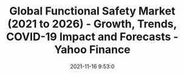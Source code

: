 ---
"title": "Global Functional Safety Market (2021 to 2026) - Growth, Trends, COVID-19 Impact and Forecasts - Yahoo Finance"
"date": "2021-11-16 9:53:0"
"feed_name": "GOOGLENEWSDRILLING"
"feed_website": "https://news.google.com/search?q=drilling%2Bincident&hl=en-US&gl=US&ceid=US:en"
"feed_rss": "https://news.google.com/rss/search?q=drilling%2Bincident&hl=en-US&gl=US&ceid=US:en"
"link": "https://finance.yahoo.com/news/global-functional-safety-market-2021-095300310.html"
"source": "{'href': 'https://finance.yahoo.com', 'title': 'Yahoo Finance'}"
"file": "_posts/2021-1-1-4d581b422ba8a0d46ff311c362596f9e1b88a1c1.md"
"accident": "0"
"drilling": "0"
"dead": "0"
"injured": "0"
"arrested": "0"
"place": "unknown place"
"where": "unknown site"
"causes": "unknown"
"place_uri": "unknown place"
---